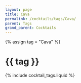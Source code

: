 ```yaml
---
layout: page
title: Cava
permalink: /cocktails/tags/Cava/
parent: Tags
grand_parent: Cocktails
---
```

{% assign tag = "Cava" %}
# {{ tag }}
{% include cocktail_tags.liquid %}

